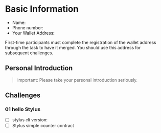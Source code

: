 # Basic Information

* Name: 
* Phone number: 
* Your Wallet Address: 

First-time participants must complete the registration of the wallet address through the task to have it merged. You should use this address for subsequent challenges.  


## Personal Introduction

> Important: Please take your personal introduction seriously.

## Challenges 

### 01 hello Stylus 
- [ ] stylus cli version:
- [ ] Stylus simple counter contract   

### 